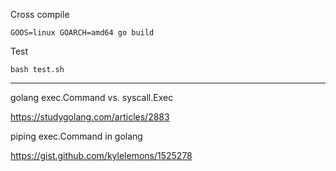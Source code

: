 Cross compile

```
GOOS=linux GOARCH=amd64 go build
```

Test

```
bash test.sh
```

---

golang exec.Command vs. syscall.Exec

https://studygolang.com/articles/2883

piping exec.Command in golang

https://gist.github.com/kylelemons/1525278
